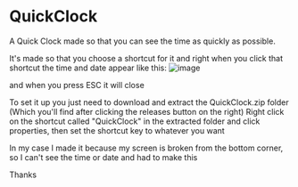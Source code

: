 # QuickClock

A Quick Clock made so that you can see the time as quickly as possible.

It's made so that you choose a shortcut for it and right when you click that shortcut the time and date appear like this:
![image](https://user-images.githubusercontent.com/82272898/207670892-ad697137-4030-45cf-bf9d-49ee8f56f07d.png)

and when you press ESC it will close

To set it up you just need to download and extract the QuickClock.zip folder (Which you'll find after clicking the releases button on the right)
Right click on the shortcut called "QuickClock" in the extracted folder and click properties, then set the shortcut key to whatever you want

In my case I made it because my screen is broken from the bottom corner, so I can't see the time or date and had to make this

Thanks
